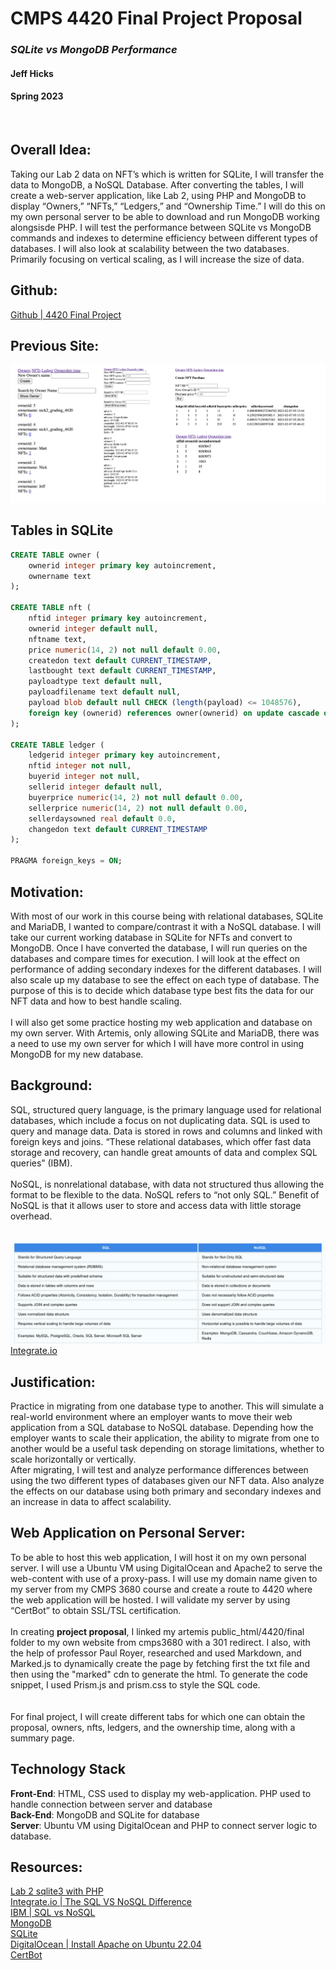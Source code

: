 # CMPS 4420 Final Project Proposal
### *SQLite vs MongoDB Performance*
#### **Jeff Hicks**  
#### **Spring 2023**  

<br/>

## Overall Idea:
Taking our Lab 2 data on NFT’s which is written for SQLite, I will transfer the data to MongoDB, a NoSQL Database. After converting the tables, I will create a web-server application, like Lab 2, using PHP and MongoDB to display “Owners,” “NFTs,” “Ledgers,” and “Ownership Time.” I will do this on my own personal server to be able to download and run MongoDB working alongsisde PHP. I will test the performance between SQLite vs MongoDB commands and indexes to determine efficiency between different types of databases. I will also look at scalability between the two databases. Primarily focusing on vertical scaling, as I will increase the size of data. 

## Github: 
[Github | 4420 Final Project](https://github.com/jeffh1cks/4420)

## Previous Site: 
![CMPS 4420 Lab 2](./images/lab2view.png)

## Tables in SQLite
```sql
CREATE TABLE owner (
    ownerid integer primary key autoincrement,
    ownername text
);

CREATE TABLE nft (
    nftid integer primary key autoincrement,
    ownerid integer default null,
    nftname text,
    price numeric(14, 2) not null default 0.00,
    createdon text default CURRENT_TIMESTAMP,
    lastbought text default CURRENT_TIMESTAMP,
    payloadtype text default null,
    payloadfilename text default null,
    payload blob default null CHECK (length(payload) <= 1048576),
    foreign key (ownerid) references owner(ownerid) on update cascade on delete set null
);

CREATE TABLE ledger (
    ledgerid integer primary key autoincrement,
    nftid integer not null,
    buyerid integer not null,
    sellerid integer default null,
    buyerprice numeric(14, 2) not null default 0.00,
    sellerprice numeric(14, 2) not null default 0.00,
    sellerdaysowned real default 0.0,
    changedon text default CURRENT_TIMESTAMP
);

PRAGMA foreign_keys = ON;
```

## Motivation:
With most of our work in this course being with relational databases, SQLite and MariaDB, I wanted to compare/contrast it with a NoSQL database. I will take our current working database in SQLite for NFTs and convert to MongoDB. Once I have converted the database, I will run queries on the databases and compare times for execution. I will look at the effect on performance of adding secondary indexes for the different databases. I will also scale up my database to see the effect on each type of database. The purpose of this is to decide which database type best fits the data for our NFT data and how to best handle scaling. 
<br/>
<br/>
I will also get some practice hosting my web application and database on my own server. With Artemis, only allowing SQLite and MariaDB, there was a need to use my own server for which I will have more control in using MongoDB for my new database.  


## Background:
SQL, structured query language, is the primary language used for relational databases, which include a focus on not duplicating data. SQL is used to query and manage data. Data is stored in rows and columns and linked with foreign keys and joins. “These relational databases, which offer fast data storage and recovery, can handle great amounts of data and complex SQL queries” (IBM). 
<br/>
<br/>
NoSQL, is nonrelational database, with data not structured thus allowing the format to be flexible to the data. NoSQL refers to “not only SQL.”  Benefit of NoSQL is that it allows user to store and access data with little storage overhead. 
<br/>
<br/>

![SQL vs NOSQL](./images/sqlvsnosql.png)  
[Integrate.io](https://www.integrate.io/blog/the-sql-vs-nosql-difference/##:~:text=SQL%20databases%20are%20vertically%20scalable,data%20like%20documents%20or%20JSON.)



## Justification:
Practice in migrating from one database type to another. This will simulate a real-world environment where an employer wants to move their web application from a SQL database to NoSQL database. Depending how the employer wants to scale their application, the ability to migrate from one to another would be a useful task depending on storage limitations, whether to scale horizontally or vertically.   
After migrating, I will test and analyze performance differences between using the two different types of databases given our NFT data. Also analyze the effects on our database using both primary and secondary indexes and an increase in data to affect scalability. 

## Web Application on Personal Server: 
To be able to host this web application, I will host it on my own personal server. I will use a Ubuntu VM using DigitalOcean and Apache2 to serve the web-content with use of a proxy-pass. I will use my domain name given to my server from my CMPS 3680 course and create a route to 4420 where the web application will be hosted. I will validate my server by using “CertBot” to obtain SSL/TSL certification.
<br/>
<br/>
In creating **project proposal**, I linked my artemis public_html/4420/final folder to my own website from cmps3680 with a 301 redirect. I also, with the help of professor Paul Royer, researched and used Markdown, and Marked.js to dynamically create the page by fetching first the txt file and then using the "marked" cdn to generate the html. To generate the code snippet, I used Prism.js and prism.css to style the SQL code.  
<br/>
<br/>
For final project, I will create different tabs for which one can obtain the proposal, owners, nfts, ledgers, and the ownership time, along with a summary page.


## Technology Stack
**Front-End**: HTML, CSS used to display my web-application. PHP used to handle connection between server and database  
**Back-End**: MongoDB and SQLite for database   
**Server**: Ubuntu VM using DigitalOcean and PHP to connect server logic to database.  

## Resources:
[Lab 2 sqlite3 with PHP](https://csub.instructure.com/courses/24062/assignments/416531)  
[Integrate.io | The SQL VS NoSQL Difference](https://www.integrate.io/blog/the-sql-vs-nosql-difference/#:~:text=SQL%20databases%20are%20vertically%20scalable,data%20like%20documents%20or%20JSON.)  
[IBM | SQL vs NoSQL](https://www.ibm.com/cloud/blog/sql-vs-nosql)  
[MongoDB](https://www.mongodb.com/)  
[SQLite](https://www.sqlite.org/about.html)   
[DigitalOcean | Install Apache on Ubuntu 22.04](https://www.digitalocean.com/community/tutorials/how-to-install-the-apache-web-server-on-ubuntu-22-04#prerequisites)   
[CertBot](https://certbot.eff.org/instructions?ws=apache&os=ubuntufocal)





